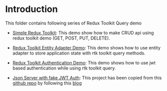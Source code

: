 # Introduction

This folder contains following series of Redux Toolkit Query demo

- [Simple Redux Toolkit](./redux-toolkit-simple-demo/): This demo show how to make CRUD api using redux toolkit demo (GET, POST, PUT, DELETE).
- [Redux Toolkit Entity Adapter Demo](./redux-toolkit-entity-adapter-demo): This demo shows how to use entity adapter to store application state with rtk toolkit query methods.
- [Redux Toolkit Authentication Demo](./redux-toolkit-authentication-demo/): This demo shows how to use jwt based authentication while using rtk toolkit query.

- [Json Server with fake JWT Auth](./fake-api-jwt-json-server/): This project has been copied from this [github repo](https://github.com/techiediaries/fake-api-jwt-json-server) by following this [blog](https://www.techiediaries.com/fake-api-jwt-json-server/)
